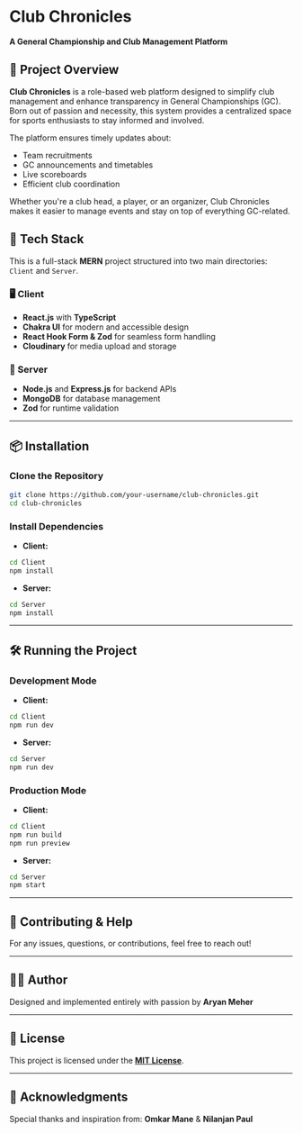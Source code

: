 # Club Chronicles

**A General Championship and Club Management Platform**

## 📝 Project Overview

**Club Chronicles** is a role-based web platform designed to simplify club management and enhance transparency in General Championships (GC). Born out of passion and necessity, this system provides a centralized space for sports enthusiasts to stay informed and involved.

The platform ensures timely updates about:

- Team recruitments
- GC announcements and timetables
- Live scoreboards
- Efficient club coordination

Whether you're a club head, a player, or an organizer, Club Chronicles makes it easier to manage events and stay on top of everything GC-related.

## 🚀 Tech Stack

This is a full-stack **MERN** project structured into two main directories: `Client` and `Server`.

### 🖥️ Client

- **React.js** with **TypeScript**
- **Chakra UI** for modern and accessible design
- **React Hook Form & Zod** for seamless form handling
- **Cloudinary** for media upload and storage

### 🔧 Server

- **Node.js** and **Express.js** for backend APIs
- **MongoDB** for database management
- **Zod** for runtime validation

---

## 📦 Installation

### Clone the Repository

```bash
git clone https://github.com/your-username/club-chronicles.git
cd club-chronicles
```

### Install Dependencies

- **Client:**

```bash
cd Client
npm install
```

- **Server:**

```bash
cd Server
npm install
```

---

## 🛠️ Running the Project

### Development Mode

- **Client:**

```bash
cd Client
npm run dev
```

- **Server:**

```bash
cd Server
npm run dev
```

### Production Mode

- **Client:**

```bash
cd Client
npm run build
npm run preview
```

- **Server:**

```bash
cd Server
npm start
```

---

## 🤝 Contributing & Help

For any issues, questions, or contributions, feel free to reach out!

---

## 👨‍💻 Author

Designed and implemented entirely with passion by **Aryan Meher**

---

## 📜 License

This project is licensed under the **[MIT License](LICENSE.md)**.

---

## 🙏 Acknowledgments

Special thanks and inspiration from:
**Omkar Mane** & **Nilanjan Paul**
